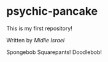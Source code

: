 # psychic-pancake
This is my first repository!

Written by *Midlie Israel*

Spongebob Squarepants! Doodlebob!